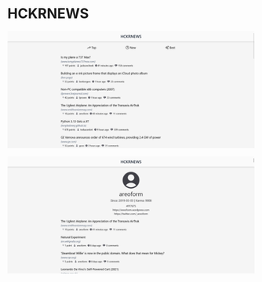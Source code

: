 # HCKRNEWS

![Homepage](screenshots/homepage.png "Homepage")

![Userpage](screenshots/userpage.png "Userpage")